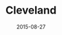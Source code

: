 ---
title: Cleveland
date: 2015-08-27
images: [both-front.jpg, both-side.jpg]
props: [rbb, sb, swimsuit, pink-sneakers, silver-sparkly-crown, black-teddie-mercury-hat, studded-black-choker, necklace, aviators, flower-lights, astroturf, ice-cream-cone, mcdonalds-fries-box, baby-bottle, pail, mushrooms, watch, blue-happy-sticker, green-surprised-sticker]
---